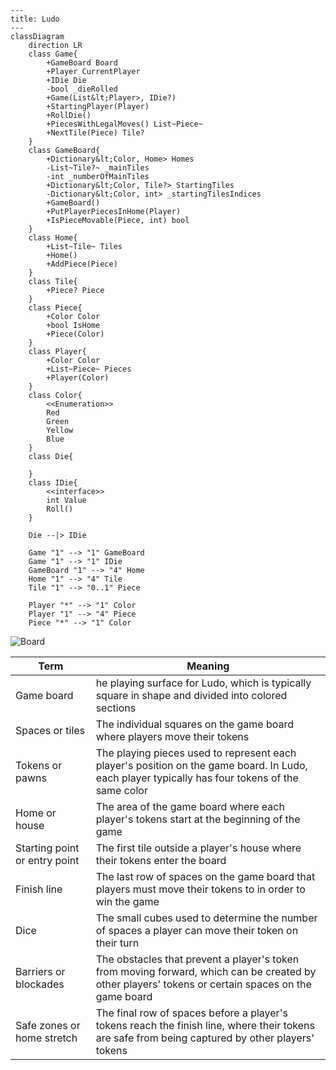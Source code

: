 ﻿```mermaid
---
title: Ludo
---
classDiagram
    direction LR
    class Game{
        +GameBoard Board
        +Player CurrentPlayer
        +IDie Die
        -bool _dieRolled
        +Game(List&lt;Player>, IDie?)
        +StartingPlayer(Player)
        +RollDie()
        +PiecesWithLegalMoves() List~Piece~
        +NextTile(Piece) Tile?
    }
    class GameBoard{
        +Dictionary&lt;Color, Home> Homes
        -List~Tile?~ _mainTiles
        -int _numberOfMainTiles
        +Dictionary&lt;Color, Tile?> StartingTiles
        -Dictionary&lt;Color, int> _startingTilesIndices
        +GameBoard()
        +PutPlayerPiecesInHome(Player)
        +IsPieceMovable(Piece, int) bool
    }
    class Home{
        +List~Tile~ Tiles
        +Home()
        +AddPiece(Piece)
    }
    class Tile{
        +Piece? Piece
    }
    class Piece{
        +Color Color
        +bool IsHome
        +Piece(Color)
    }
    class Player{
        +Color Color
        +List~Piece~ Pieces
        +Player(Color)
    }
    class Color{
        <<Enumeration>>
        Red
        Green
        Yellow
        Blue
    }
    class Die{
        
    }
    class IDie{
        <<interface>>
        int Value
        Roll()
    }
    
    Die --|> IDie
    
    Game "1" --> "1" GameBoard
    Game "1" --> "1" IDie
    GameBoard "1" --> "4" Home
    Home "1" --> "4" Tile
    Tile "1" --> "0..1" Piece
    
    Player "*" --> "1" Color
    Player "1" --> "4" Piece
    Piece "*" --> "1" Color
```

![Board](board.svg)

| Term                          | Meaning                                                                                                                                            |
|-------------------------------|----------------------------------------------------------------------------------------------------------------------------------------------------|
| Game board                    | he playing surface for Ludo, which is typically square in shape and divided into colored sections                                                  |
| Spaces or tiles               | The individual squares on the game board where players move their tokens                                                                           |
| Tokens or pawns               | The playing pieces used to represent each player's position on the game board. In Ludo, each player typically has four tokens of the same color    |
| Home or house                 | The area of the game board where each player's tokens start at the beginning of the game                                                           |
| Starting point or entry point | The first tile outside a player's house where their tokens enter the board                                                                         |
| Finish line                   | The last row of spaces on the game board that players must move their tokens to in order to win the game                                           |
| Dice                          | The small cubes used to determine the number of spaces a player can move their token on their turn                                                 |
| Barriers or blockades         | The obstacles that prevent a player's token from moving forward, which can be created by other players' tokens or certain spaces on the game board |
| Safe zones or home stretch    | The final row of spaces before a player's tokens reach the finish line, where their tokens are safe from being captured by other players' tokens   |
